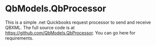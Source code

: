# QbModels.QbProcessor

This is a simple .net Quickbooks request processor to send and receive QBXML.  The full source code is at https://github.com/QbModels.QbProcessor.  You can go here for requirements.
